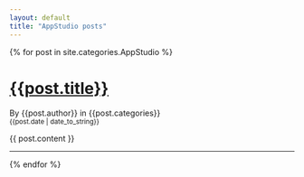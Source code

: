 ```yaml
---
layout: default
title: "AppStudio posts"
---
```


{% for post in site.categories.AppStudio %}

<div id='{{ post.id }}'></div>

# [{{post.title}}]({{post.url}})
By {{post.author}} in {{post.categories}}  
<small>{{post.date | date_to_string}}</small>

{{ post.content }}

---

{% endfor %}

